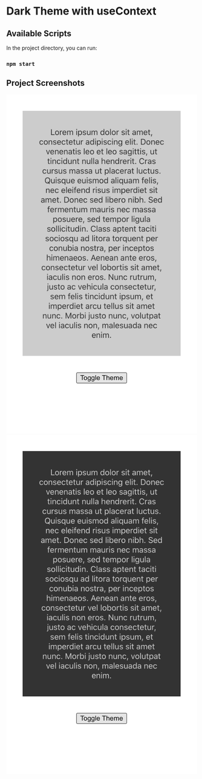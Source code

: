 # Dark Theme with useContext

## Available Scripts

In the project directory, you can run:

### `npm start`

## Project Screenshots

![light theme](https://github.com/moolenbeek/dark-theme-with-useContext/blob/master/dark-theme-with-usecontext/public/images/light.png)
![dark theme](https://github.com/moolenbeek/dark-theme-with-useContext/blob/master/dark-theme-with-usecontext/public/images/dark.png)
